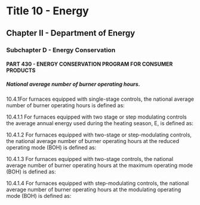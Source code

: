 
# Title 10 - Energy
## Chapter II - Department of Energy
### Subchapter D - Energy Conservation
#### PART 430 - ENERGY CONSERVATION PROGRAM FOR CONSUMER PRODUCTS
##### National average number of burner operating hours.

10.4.1For furnaces equipped with single-stage controls, the national average number of burner operating hours is defined as:

10.4.1.1 For furnaces equipped with two stage or step modulating controls the average annual energy used during the heating season, E, is defined as:

10.4.1.2 For furnaces equipped with two-stage or step-modulating controls, the national average number of burner operating hours at the reduced operating mode (BOH) is defined as:

10.4.1.3 For furnaces equipped with two-stage controls, the national average number of burner operating hours at the maximum operating mode (BOH) is defined as:

10.4.1.4 For furnaces equipped with step-modulating controls, the national average number of burner operating hours at the modulating operating mode (BOH) is defined as:
